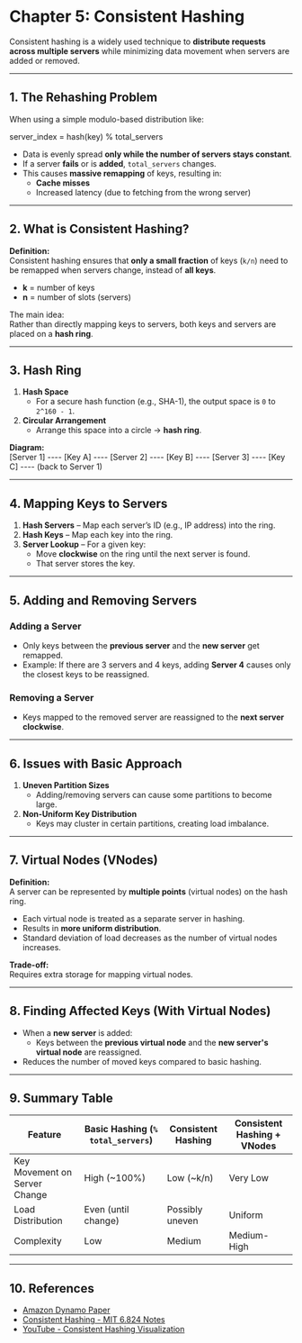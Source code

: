 # Chapter 5: Consistent Hashing

Consistent hashing is a widely used technique to **distribute requests across multiple servers** while minimizing data movement when servers are added or removed.

---

## 1. The Rehashing Problem

When using a simple modulo-based distribution like:

server_index = hash(key) % total_servers


- Data is evenly spread **only while the number of servers stays constant**.
- If a server **fails** or is **added**, `total_servers` changes.
- This causes **massive remapping** of keys, resulting in:
  - **Cache misses**
  - Increased latency (due to fetching from the wrong server)
  
---

## 2. What is Consistent Hashing?

**Definition:**  
Consistent hashing ensures that **only a small fraction** of keys (`k/n`) need to be remapped when servers change, instead of **all keys**.

- **k** = number of keys
- **n** = number of slots (servers)

The main idea:  
Rather than directly mapping keys to servers, both keys and servers are placed on a **hash ring**.

---

## 3. Hash Ring

1. **Hash Space**  
   - For a secure hash function (e.g., SHA-1), the output space is `0` to `2^160 - 1`.
2. **Circular Arrangement**  
   - Arrange this space into a circle → **hash ring**.

**Diagram:**  
[Server 1] ---- [Key A] ---- [Server 2] ---- [Key B] ---- [Server 3] ---- [Key C] ---- (back to Server 1)

---

## 4. Mapping Keys to Servers

1. **Hash Servers** – Map each server’s ID (e.g., IP address) into the ring.
2. **Hash Keys** – Map each key into the ring.
3. **Server Lookup** – For a given key:
   - Move **clockwise** on the ring until the next server is found.
   - That server stores the key.

---

## 5. Adding and Removing Servers

### Adding a Server
- Only keys between the **previous server** and the **new server** get remapped.
- Example: If there are 3 servers and 4 keys, adding **Server 4** causes only the closest keys to be reassigned.

### Removing a Server
- Keys mapped to the removed server are reassigned to the **next server clockwise**.

---

## 6. Issues with Basic Approach

1. **Uneven Partition Sizes**  
   - Adding/removing servers can cause some partitions to become large.
2. **Non-Uniform Key Distribution**  
   - Keys may cluster in certain partitions, creating load imbalance.

---

## 7. Virtual Nodes (VNodes)

**Definition:**  
A server can be represented by **multiple points** (virtual nodes) on the hash ring.

- Each virtual node is treated as a separate server in hashing.
- Results in **more uniform distribution**.
- Standard deviation of load decreases as the number of virtual nodes increases.

**Trade-off:**  
Requires extra storage for mapping virtual nodes.

---

## 8. Finding Affected Keys (With Virtual Nodes)

- When a **new server** is added:
  - Keys between the **previous virtual node** and the **new server's virtual node** are reassigned.
- Reduces the number of moved keys compared to basic hashing.

---

## 9. Summary Table

| Feature                     | Basic Hashing (`% total_servers`) | Consistent Hashing | Consistent Hashing + VNodes |
|-----------------------------|------------------------------------|--------------------|-----------------------------|
| Key Movement on Server Change | High (~100%)                     | Low (~k/n)         | Very Low                    |
| Load Distribution           | Even (until change)               | Possibly uneven    | Uniform                     |
| Complexity                  | Low                                | Medium             | Medium-High                 |

---

## 10. References
- [Amazon Dynamo Paper](https://www.allthingsdistributed.com/files/amazon-dynamo-sosp2007.pdf)
- [Consistent Hashing - MIT 6.824 Notes](https://pdos.csail.mit.edu/6.824/papers/chash.pdf)
- [YouTube - Consistent Hashing Visualization](https://www.youtube.com/watch?v=zaRkONvyGr8)

